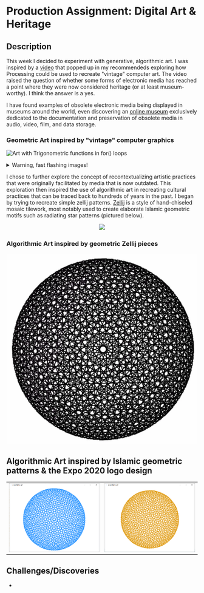 # Production Assignment: Digital Art & Heritage

## Description
This week I decided to experiment with generative, algorithmic art. I was inspired by a [video](https://www.youtube.com/watch?v=LaarVR1AOvs) that popped up in my recommendeds exploring how Processing could be used to recreate "vintage" computer art. The video raised the question of whether some forms of electronic media has reached a point where they were now considered heritage (or at least museum-worthy). I think the answer is a yes.

I have found examples of obsolete electronic media being displayed in museums around the world, even discovering an [online museum](https://obsoletemedia.org/) exclusively dedicated to the documentation and preservation of obsolete media in audio, video, film, and data storage.


### Geometric Art inspired by "vintage" computer graphics
![Art with Trigonometric functions in for() loops](https://github.com/mike-leo-k/intro-to-im/blob/master/june%202/digital_art_1.png)

<details>
  <summary>Warning, fast flashing images!</summary>
  
![Art with random() functions in for() loops](https://github.com/mlk525/intro-to-im/blob/master/june%202/digital_art_2.gif)
</details>


I chose to further explore the concept of recontextualizing artistic practices that were originally facilitated by media that is now outdated. This exploration then inspired the use of algorithmic art in recreating cultural practices that can be traced back to hundreds of years in the past. I began by trying to recreate simple zellij patterns. [Zellij](https://en.wikipedia.org/wiki/Zellij) is a style of hand-chiseled mosaic tilework, most notably used to create elaborate Islamic geometric motifs such as radiating star patterns (pictured below).

<p align="center">
  <a href="https://youtu.be/Li-B1tOE9Wk">
  <img width="500" src="https://upload.wikimedia.org/wikipedia/commons/thumb/6/68/20151118_Morocco_2477_Fez_sRGB_%2824188205260%29.jpg/435px-20151118_Morocco_2477_Fez_sRGB_%2824188205260%29.jpg">
  </a>
</p>

### Algorithmic Art inspired by geometric Zellij pieces
<p align="center">
  <a href="https://youtu.be/Li-B1tOE9Wk">
  <img width="500" src="images/zellij pattern.png">
  </a>
</p>

## Algorithmic Art inspired by Islamic geometric patterns & the Expo 2020 logo design
<table border="0" width="100%"><tr>
  <td> <a href="https://youtu.be/SrVwAy6U0YM"><img src="images/blue pattern.png" alt="Expo 2020 Blue Logo style" style="width: 100%;"/></a></td>
  <td> <a href="https://youtu.be/SrVwAy6U0YM"><img src="images/gold pattern.png" alt="Expo 2020 GOld Logo style" style="width: 100%;"/></a></td>
</tr></table>

## Challenges/Discoveries
* 
